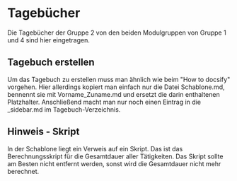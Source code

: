 # Tagebücher

Die Tagebücher der Gruppe 2 von den beiden Modulgruppen von Gruppe 1 und 4 sind hier eingetragen.

## Tagebuch erstellen

Um das Tagebuch zu erstellen muss man ähnlich wie beim "How to docsify" vorgehen.
Hier allerdings kopiert man einfach nur die Datei Schablone.md, bennennt sie mit Vorname_Zuname.md
und ersetzt die darin enthaltenen Platzhalter. Anschließend macht man nur noch einen Eintrag
in die _sidebar.md im Tagebuch-Verzeichnis.

## Hinweis - Skript
In der Schablone liegt ein Verweis auf ein Skript. Das ist das Berechnungsskript für die Gesamtdauer
aller Tätigkeiten. Das Skript sollte am Besten nicht entfernt werden, sonst wird die Gesamtdauer nicht mehr berechnet.